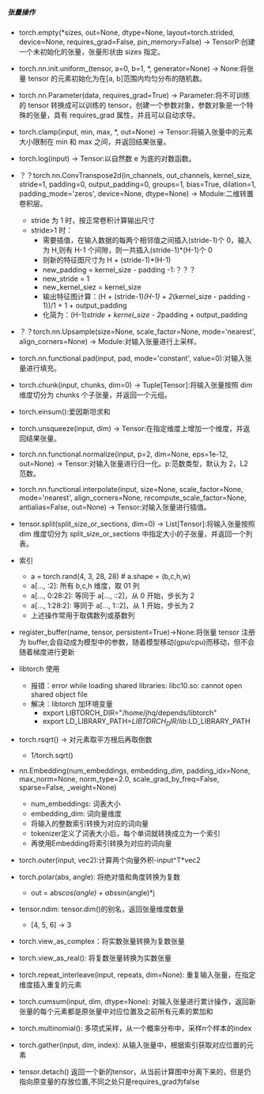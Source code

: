 <!--
 * @Author: jhq
 * @Date: 2025-02-08 14:15:50
 * @LastEditTime: 2025-04-05 14:01:36
 * @Description:
-->

##### 张量操作

- torch.empty(\*sizes, out=None, dtype=None, layout=torch.strided, device=None, requires_grad=False, pin_memory=False) → TensorP:创建一个未初始化的张量，张量形状由 sizes 指定。
- torch.nn.init.uniform\_(tensor, a=0, b=1, \*, generator=None) → None:将张量 tensor 的元素初始化为在[a, b]范围内均匀分布的随机数。
- torch.nn.Parameter(data, requires_grad=True) → Parameter:将不可训练的 tensor 转换成可以训练的 tensor，创建一个参数对象，参数对象是一个特殊的张量，具有 requires_grad 属性，并且可以自动求导。
- torch.clamp(input, min, max, \*, out=None) -> Tensor:将输入张量中的元素大小限制在 min 和 max 之间，并返回结果张量。
- torch.log(input) -> Tensor:以自然数 e 为底的对数函数。
- ？？torch.nn.ConvTranspose2d(in_channels, out_channels, kernel_size, stride=1, padding=0, output_padding=0, groups=1, bias=True, dilation=1, padding_mode='zeros', device=None, dtype=None) → Module:二维转置卷积层。
  - stride 为 1 时，按正常卷积计算输出尺寸
  - stride>1 时：
    - 需要插值，在输入数据的每两个相邻值之间插入(stride-1)个 0，输入为 H,则有 H-1 个间隙，则一共插入(stride-1)\*(H-1)个 0
    - 则新的特征图尺寸为 H + (stride-1)\*(H-1)
    - new_padding = kernel_size - padding -1:？？？
    - new_stride = 1
    - new_kernel_siez = kernel_size
    - 输出特征图计算：(H + (stride-1)_(H-1) + 2_(kernel_size - padding - 1))/1 + 1 + output_padding
    - 化简为：(H-1)*stride + kernel_size - 2*padding + output_padding
- ？？torch.nn.Upsample(size=None, scale_factor=None, mode='nearest', align_corners=None) → Module:对输入张量进行上采样。
- torch.nn.functional.pad(input, pad, mode='constant', value=0):对输入张量进行填充。
- torch.chunk(input, chunks, dim=0) -> Tuple[Tensor]:将输入张量按照 dim 维度切分为 chunks 个子张量，并返回一个元组。
- torch.einsum():爱因斯坦求和
- torch.unsqueeze(input, dim) -> Tensor:在指定维度上增加一个维度，并返回结果张量。
- torch.nn.functional.normalize(input, p=2, dim=None, eps=1e-12, out=None) -> Tensor:对输入张量进行归一化。p:范数类型，默认为 2，L2 范数。
- torch.nn.functional.interpolate(input, size=None, scale_factor=None, mode='nearest', align_corners=None, recompute_scale_factor=None, antialias=False, out=None) -> Tensor:对输入张量进行插值。
- tensor.split(split_size_or_sections, dim=0) -> List[Tensor]:将输入张量按照 dim 维度切分为 split_size_or_sections 中指定大小的子张量，并返回一个列表。
- 索引

  - a = torch.rand(4, 3, 28, 28) # a.shape = (b,c,h,w)
  - a[..., :2]: 所有 b,c,h 维度，取 01 列
  - a[..., 0:28:2]: 等同于 a[..., ::2]，从 0 开始，步长为 2
  - a[..., 1:28:2]: 等同于 a[..., 1::2]，从 1 开始，步长为 2
  - 上述操作常用于取偶数列或基数列

- register_buffer(name, tensor, persistent=True)->None:将张量 tensor 注册为 buffer,会自动成为模型中的参数，随着模型移动(gpu/cpu)而移动，但不会随着梯度进行更新

- libtorch 使用
  - 报错：error while loading shared libraries: libc10.so: cannot open shared object file
  - 解决：libtorch 加环境变量
    - export LIBTORCH_DIR="/home/jhq/depends/libtorch"
    - export LD_LIBRARY_PATH=$LIBTORCH_DIR/lib:$LD_LIBRARY_PATH

- torch.rsqrt() -> 对元素取平方根后再取倒数
  - 1/torch.sqrt()

* nn.Embedding(num_embeddings, embedding_dim, padding_idx=None, max_norm=None, norm_type=2.0, scale_grad_by_freq=False, sparse=False, _weight=None)
  - num_embeddings: 词表大小
  - embedding_dim: 词向量维度
  - 将输入的整数索引转换为对应的词向量
  - tokenizer定义了词表大小后，每个单词就转换成立为一个索引
  - 再使用Embedding将索引转换为对应的词向量

* torch.outer(input, vec2):计算两个向量外积-input^T*vec2

* torch.polar(abs, angle): 将绝对值和角度转换为复数
  - out = abs*cos(angle) + abs*sin(angle)*j

* tensor.ndim: tensor.dim()的别名，返回张量维度数量
  - [4, 5, 6] -> 3

* torch.view_as_complex：将实数张量转换为复数张量
* torch.view_as_real(): 将复数张量转换为实数张量

* torch.repeat_interleave(input, repeats, dim=None): 重复输入张量，在指定维度插入重复的元素
* torch.cumsum(input, dim, dtype=None): 对输入张量进行累计操作，返回新张量的每个元素都是原张量中对应位置及之前所有元素的累加和

* torch.multinomial(): 多项式采样，从一个概率分布中，采样n个样本的index
* torch.gather(input, dim, index): 从输入张量中，根据索引获取对应位置的元素
* tensor.detach()
  返回一个新的tensor，从当前计算图中分离下来的，但是仍指向原变量的存放位置,不同之处只是requires_grad为false